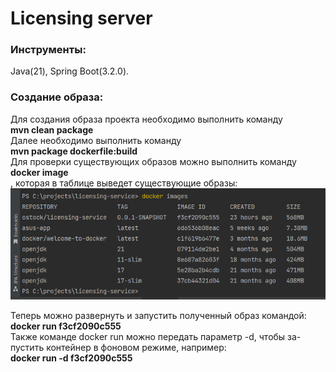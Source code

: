 # Licensing server 

### Инструменты:

Java(21), Spring Boot(3.2.0).

### Создание образа:
Для создания образа проекта необходимо выполнить команду   
**mvn clean package**  
Далее необходимо выполнить команду  
**mvn package dockerfile:build**  
Для проверки существующих образов можно выполнить команду  
**docker image**  
, которая в таблице выведет существующие образы:  
![img.png](images.png)

Теперь можно развернуть и запустить полученный образ командой:  
**docker run f3cf2090c555**  
Также команде docker run можно передать параметр -d, чтобы за-
пустить контейнер в фоновом режиме, например:  
**docker run -d f3cf2090c555**  


